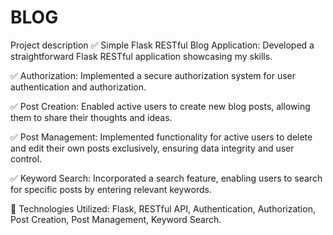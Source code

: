 # BLOG
Project description
✅ Simple Flask RESTful Blog Application: Developed a straightforward Flask RESTful application showcasing my skills.

✅ Authorization: Implemented a secure authorization system for user authentication and authorization.

✅ Post Creation: Enabled active users to create new blog posts, allowing them to share their thoughts and ideas.

✅ Post Management: Implemented functionality for active users to delete and edit their own posts exclusively, ensuring data integrity and user control.

✅ Keyword Search: Incorporated a search feature, enabling users to search for specific posts by entering relevant keywords.

🔧 Technologies Utilized: Flask, RESTful API, Authentication, Authorization, Post Creation, Post Management, Keyword Search.
